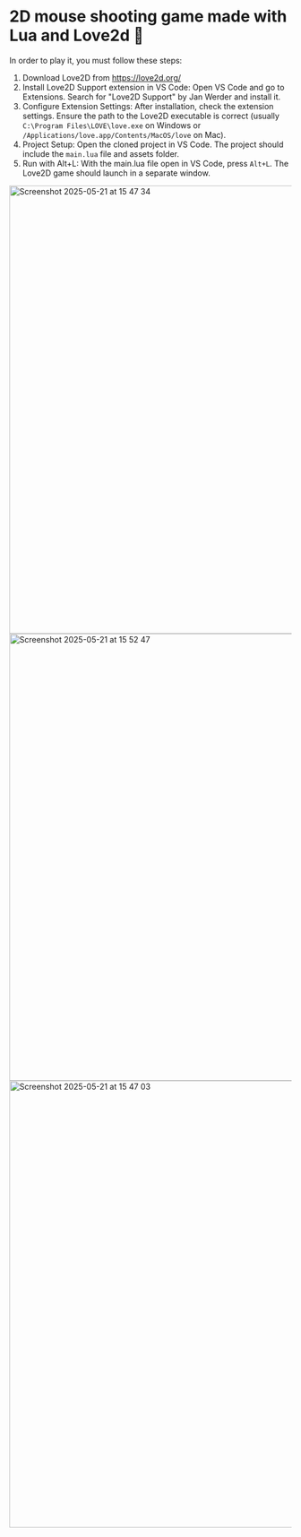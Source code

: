 # 2D mouse shooting game made with Lua and Love2d 🎯

In order to play it, you must follow these steps:

1. Download Love2D from https://love2d.org/
2. Install Love2D Support extension in VS Code:
Open VS Code and go to Extensions. Search for "Love2D Support" by Jan Werder and install it. 
3. Configure Extension Settings:
After installation, check the extension settings. Ensure the path to the Love2D executable is correct (usually `C:\Program Files\LOVE\love.exe` on Windows or `/Applications/love.app/Contents/MacOS/love` on Mac). 
4. Project Setup:
Open the cloned project in VS Code. The project should include the `main.lua` file and assets folder. 
4. Run with Alt+L:
With the main.lua file open in VS Code, press `Alt+L`. The Love2D game should launch in a separate window. 

<img width="800" alt="Screenshot 2025-05-21 at 15 47 34" src="https://github.com/user-attachments/assets/cb0aa704-e73a-4fa4-bd26-b7139c95812d" />

<img width="798" alt="Screenshot 2025-05-21 at 15 52 47" src="https://github.com/user-attachments/assets/5f5ed379-e9ab-4c2c-a26c-2b7ec6197b92" />

<img width="798" alt="Screenshot 2025-05-21 at 15 47 03" src="https://github.com/user-attachments/assets/b330feb4-f233-4683-a3da-f54af0f5889d" />
